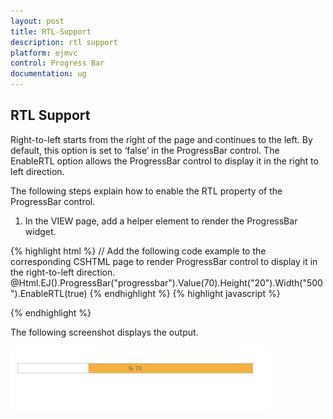 ```yaml
---
layout: post
title: RTL-Support
description: rtl support
platform: ejmvc
control: Progress Bar
documentation: ug
---
```


## RTL Support

Right-to-left starts from the right of the page and continues to the left. By default, this option is set to ‘false’ in the ProgressBar control. The EnableRTL option allows the ProgressBar control to display it in the right to left direction.

The following steps explain how to enable the RTL property of the ProgressBar control.

1. In the VIEW page, add a helper element to render the ProgressBar widget.





{% highlight html %}
// Add the following code example to the corresponding CSHTML page to render ProgressBar control to display it in the right-to-left direction.
@Html.EJ().ProgressBar("progressbar").Value(70).Height("20").Width("500").EnableRTL(true)
{% endhighlight %}
{% highlight javascript %}
<script>            
var progress;
            $(document).ready(function () {
			progress = $("#progressbar").data("ejProgressBar");
			progress.setModel({ text: progress.getValue() + " %"});
            });
</script>       

{% endhighlight %}





 The following screenshot displays the output.

![C:/Users/Gopal Lakshmanan/Desktop/dialog concept and features/prortl.PNG](RTL-Support_images/RTL-Support_img1.png)


























